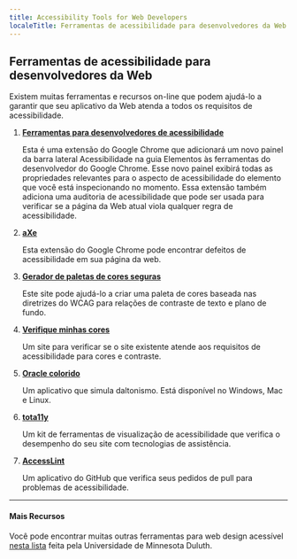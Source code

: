```yaml
---
title: Accessibility Tools for Web Developers
localeTitle: Ferramentas de acessibilidade para desenvolvedores da Web
---
```

## Ferramentas de acessibilidade para desenvolvedores da Web

Existem muitas ferramentas e recursos on-line que podem ajudá-lo a garantir que seu aplicativo da Web atenda a todos os requisitos de acessibilidade.

1.  **[Ferramentas para desenvolvedores de acessibilidade](https://chrome.google.com/webstore/detail/accessibility-developer-t/fpkknkljclfencbdbgkenhalefipecmb?hl=en)**
    
    Esta é uma extensão do Google Chrome que adicionará um novo painel da barra lateral Acessibilidade na guia Elementos às ferramentas do desenvolvedor do Google Chrome. Esse novo painel exibirá todas as propriedades relevantes para o aspecto de acessibilidade do elemento que você está inspecionando no momento. Essa extensão também adiciona uma auditoria de acessibilidade que pode ser usada para verificar se a página da Web atual viola qualquer regra de acessibilidade.
    
2.  **[aXe](https://chrome.google.com/webstore/detail/axe/lhdoppojpmngadmnindnejefpokejbdd?hl=en-US)**
    
    Esta extensão do Google Chrome pode encontrar defeitos de acessibilidade em sua página da web.
    
3.  **[Gerador de paletas de cores seguras](http://colorsafe.co)**
    
    Este site pode ajudá-lo a criar uma paleta de cores baseada nas diretrizes do WCAG para relações de contraste de texto e plano de fundo.
    
4.  **[Verifique minhas cores](http://www.checkmycolours.com)**
    
    Um site para verificar se o site existente atende aos requisitos de acessibilidade para cores e contraste.
    
5.  **[Oracle colorido](http://colororacle.org)**
    
    Um aplicativo que simula daltonismo. Está disponível no Windows, Mac e Linux.
    
6.  **[tota11y](http://khan.github.io/tota11y/)**
    
    Um kit de ferramentas de visualização de acessibilidade que verifica o desempenho do seu site com tecnologias de assistência.
    
7.  **[AccessLint](https://www.accesslint.com)**
    
    Um aplicativo do GitHub que verifica seus pedidos de pull para problemas de acessibilidade.
    

* * *

#### Mais Recursos

Você pode encontrar muitas outras ferramentas para web design acessível [nesta lista](http://www.d.umn.edu/itss/training/online/webdesign/tools.html) feita pela Universidade de Minnesota Duluth.

